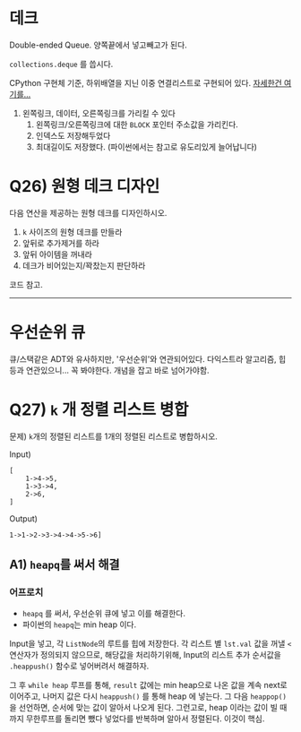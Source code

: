 # 데크

Double-ended Queue. 양쪽끝에서 넣고빼고가 된다.

`collections.deque` 를 씁시다.

CPython 구현체 기준, 하위배열을 지닌 이중 연결리스트로 구현되어 있다. [자세한건 여기를...](https://github.com/python/cpython/blob/e3a3863cb9561705d3dd59a9367427ed45dfb5ea/Modules/_collectionsmodule.c#L78-L95)

1. 왼쪽링크, 데이터, 오른쪽링크를 가리킬 수 있다
   1. 왼쪽링크/오른쪽링크에 대한 `BLOCK` 포인터 주소값을 가리킨다.
   2. 인덱스도 저장해두었다
   3. 최대길이도 저장했다. (파이썬에서는 참고로 유도리있게 늘어납니다)

# Q26) 원형 데크 디자인

다음 연산을 제공하는 원형 데크를 디자인하시오.

1. `k` 사이즈의 원형 데크를 만들라
2. 앞뒤로 추가제거를 하라
3. 앞뒤 아이템을 꺼내라
4. 데크가 비어있는지/꽉찼는지 판단하라

코드 참고.

---

# 우선순위 큐

큐/스택같은 ADT와 유사하지만, '우선순위'와 연관되어있다. 다익스트라 알고리즘, 힙 등과 연관있으니... 꼭 봐야한다. 개념을 잡고 바로 넘어가야함.

# Q27) `k` 개 정렬 리스트 병합

문제) `k`개의 정렬된 리스트를 1개의 정렬된 리스트로 병합하시오.

Input)

```
[
	1->4->5,
	1->3->4,
	2->6,
]
```

Output)

```
1->1->2->3->4->4->5->6]
```

## A1) `heapq`를 써서 해결

### 어프로치

* `heapq` 를 써서, 우선순위 큐에 넣고 이를 해결한다.
* 파이썬의 `heapq`는 min heap 이다.

Input을 넣고, 각 `ListNode`의 루트를 힙에 저장한다. 각 리스트 별 `lst.val` 값을 꺼낼 `<` 연산자가 정의되지 않으므로, 해당값을 처리하기위해, Input의 리스트 추가 순서값을 `.heappush()` 함수로 넣어버려서 해결하자.

그 후 `while heap` 루프를 통해, `result` 값에는 min heap으로 나온 값을 계속 next로 이어주고, 나머지 값은 다시 `heappush()` 를 통해 heap 에 넣는다. 그 다음 `heappop()` 을 선언하면, 순서에 맞는 값이 알아서 나오게 된다. 그런고로, heap 이라는 값이 빌 때 까지 무한루프를 돌리면 뺐다 넣었다를 반복하며 알아서 정렬된다. 이것이 핵심.

